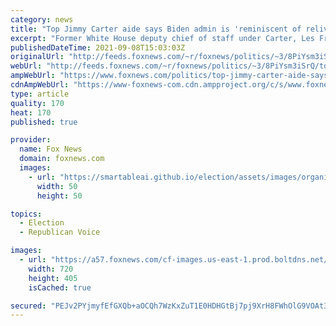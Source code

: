 ```yaml
---
category: news
title: "Top Jimmy Carter aide says Biden admin is 'reminiscent of reliving' Carter years"
excerpt: "Former White House deputy chief of staff under Carter, Les Francis, said that President Biden seems unable to “catch a break” amid the chaotic, crisis-ridden first year of his term."
publishedDateTime: 2021-09-08T15:03:03Z
originalUrl: "http://feeds.foxnews.com/~r/foxnews/politics/~3/8PiYsm3iSrQ/top-jimmy-carter-aide-says-biden-admin-is-reminiscent-of-reliving-carter-years"
webUrl: "http://feeds.foxnews.com/~r/foxnews/politics/~3/8PiYsm3iSrQ/top-jimmy-carter-aide-says-biden-admin-is-reminiscent-of-reliving-carter-years"
ampWebUrl: "https://www.foxnews.com/politics/top-jimmy-carter-aide-says-biden-admin-is-reminiscent-of-reliving-carter-years.amp"
cdnAmpWebUrl: "https://www-foxnews-com.cdn.ampproject.org/c/s/www.foxnews.com/politics/top-jimmy-carter-aide-says-biden-admin-is-reminiscent-of-reliving-carter-years.amp"
type: article
quality: 170
heat: 170
published: true

provider:
  name: Fox News
  domain: foxnews.com
  images:
    - url: "https://smartableai.github.io/election/assets/images/organizations/foxnews.com-50x50.jpg"
      width: 50
      height: 50

topics:
  - Election
  - Republican Voice

images:
  - url: "https://a57.foxnews.com/cf-images.us-east-1.prod.boltdns.net/v1/static/694940094001/fce9db3d-9d8c-42e7-a5e0-eb6777d4f9ee/80bbd468-54e3-49a9-a0e0-8398c2ee7e4c/1280x720/match/720/405/image.jpg?ve=1&tl=1"
    width: 720
    height: 405
    isCached: true

secured: "PEJv2PYjmyfEfGXQb+aOCQh7WzKxZuT1E0HDHGtBj7pj9XrH8FWhOlG9VOAt3kLcoteG2Ly/uamEVbnprtF84yWKy4zvrir3TnfIVZTNdGacsRxNVIy9AaZrmbbMx8soloo7Mhsz7MCFW8u6QGv3K1BmcAbPbpTryHHou0GY5pSXuQUS9rqcJ2Bs3LWl0QBo6AVklaYazhNmhRxGIujmXqW/maxkYdLn0IDMzUgm+icO4Yy1Reaw6GA1Ve9rs0Sju++FtOUgPmaTst6ycaXjBmZMKUlqI/69XAk/+eTUJ/DCi4iY3VO7EjBEpmpePVDKSwZ1bw2gOre921aBCb/unwlwmLOtmuU8wEhlZDwkJeY=;5cosC8d4086Xl8oAKGGioA=="
---
```


